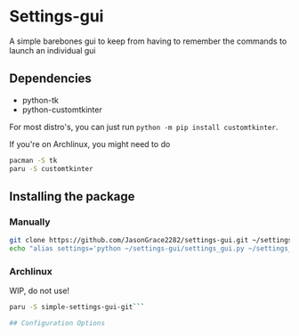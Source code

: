 # Settings-gui
A simple barebones gui to keep from having to remember the commands to launch an individual gui

## Dependencies
* python-tk
* python-customtkinter

For most distro's, you can just run ``python -m pip install customtkinter``.

If you're on Archlinux, you might need to do
```bash
pacman -S tk
paru -S customtkinter
```
## Installing the package

### Manually
```bash
git clone https://github.com/JasonGrace2282/settings-gui.git ~/settings-gui`
echo "alias settings='python ~/settings-gui/settings_gui.py ~/settings_map.json'" >> ~/.bashrc`
```

### Archlinux
WIP, do not use!
```bash
paru -S simple-settings-gui-git```

## Configuration Options


